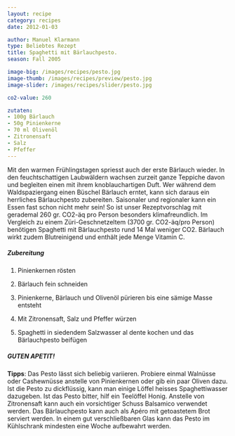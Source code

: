 ```yaml
---
layout: recipe
category: recipes
date: 2012-01-03

author: Manuel Klarmann
type: Beliebtes Rezept
title: Spaghetti mit Bärlauchpesto.
season: Fall 2005

image-big: /images/recipes/pesto.jpg
image-thumb: /images/recipes/preview/pesto.jpg
image-slider: /images/recipes/slider/pesto.jpg

co2-value: 260

zutaten:
- 100g Bärlauch
- 50g Pinienkerne
- 70 ml Olivenöl
- Zitronensaft
- Salz
- Pfeffer
---
```

Mit den warmen Frühlingstagen spriesst auch der erste Bärlauch wieder. In den feuchtschattigen Laubwäldern wachsen zurzeit ganze Teppiche davon und begleiten einen mit ihrem knoblauchartigen Duft. Wer während dem Waldspaziergang einen Büschel Bärlauch erntet, kann sich daraus ein herrliches Bärlauchpesto zubereiten. Saisonaler und regionaler kann ein Essen fast schon nicht mehr sein! So ist unser Rezeptvorschlag  mit gerademal 260 gr. CO2-äq pro Person besonders klimafreundlich. Im Vergleich zu einem Züri-Geschnetzeltem (3700 gr. CO2-äq/pro Person) benötigen Spaghetti mit Bärlauchpesto rund 14 Mal weniger CO2. Bärlauch wirkt zudem Blutreinigend und enthält jede Menge Vitamin C.

##### Zubereitung 

1. Pinienkernen rösten

2. Bärlauch fein schneiden

3. Pinienkerne, Bärlauch und Olivenöl pürieren bis eine sämige Masse entsteht

4. Mit Zitronensaft, Salz und Pfeffer würzen

5. Spaghetti in siedendem Salzwasser al dente kochen und das Bärlauchpesto beifügen

##### GUTEN APETIT!

**Tipps**: Das Pesto lässt sich beliebig variieren. Probiere  einmal Walnüsse oder Cashewnüsse anstelle von Pinienkernen oder gib ein paar Oliven dazu. Ist die Pesto zu dickflüssig, kann man einige Löffel heisses Spaghettiwasser dazugeben. Ist das Pesto bitter, hilf ein Teelöffel Honig. Anstelle von Zitronensaft kann auch ein vorsichtiger Schuss Balsamico verwendet werden. Das Bärlauchpesto kann auch als Apéro mit getoastetem Brot serviert werden. In einem gut verschließbaren Glas kann das Pesto im Kühlschrank mindesten eine Woche aufbewahrt werden.
